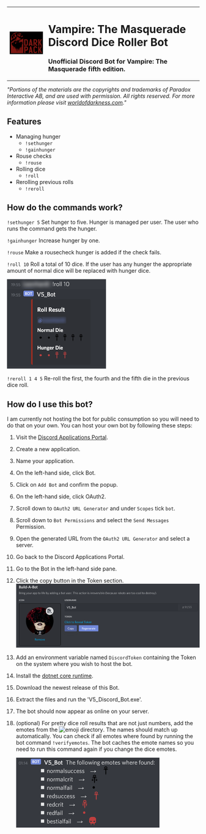 <table>
<tr>
<td width="20%">
    <img src="https://github.com/LariscusObscurus/V5_Discord_Bot/raw/master/Images/darkpack_black_logo.png">
</td>
<td>
<h1>Vampire: The Masquerade Discord Dice Roller Bot</h1>
<h3>Unofficial Discord Bot for Vampire: The Masquerade fifth edition.</h3>
</td>
</tr>
</table>

*"Portions of the materials are the copyrights and trademarks of Paradox Interactive AB, and are used with permission.
All rights reserved. For more information please visit [worldofdarkness.com](https://worldofdarkness.com/)."*

## Features
- Managing hunger
    - `!sethunger`
    - `!gainhunger`
- Rouse checks
    - `!rouse`
- Rolling dice
    - `!roll` 
- Rerolling previous rolls 
    - `!reroll`

## How do the commands work?

`!sethunger 5` Set hunger to five. Hunger is managed per user. The user who runs the command gets the hunger.

`!gainhunger` Increase hunger by one.

`!rouse` Make a rousecheck hunger is added if the check fails.

`!roll 10` Roll a total of 10 dice. If the user has any hunger the appropriate amount of normal dice will be replaced with hunger dice. 

![](https://github.com/LariscusObscurus/V5_Discord_Bot/raw/master/Images/roll.png)

`!reroll 1 4 5` Re-roll the first, the fourth and the fifth die in the previous dice roll.

## How do I use this bot?
I am currently not hosting the bot for public consumption so you will need to do that on your own.
You can host your own bot by following these steps:
1. Visit the [Discord Applications Portal](https://discordapp.com/developers/applications/).
2. Create a new application.
3. Name your application.
4. On the left-hand side, click Bot.
5. Click on `Add Bot` and confirm the popup.
6. On the left-hand side, click OAuth2.
7. Scroll down to `OAuth2 URL Generator` and under `Scopes` tick `bot`.
8. Scroll down to `Bot Permissions` and select the `Send Messages` Permission.
9. Open the generated URL from the `OAuth2 URL Generator` and select a server.
10. Go back to the Discord Applications Portal.
11. Go to the Bot in the left-hand side pane.
12. Click the copy button in the Token section. <img src="https://github.com/LariscusObscurus/V5_Discord_Bot/raw/master/Images/Token.png">
13. Add an environment variable named `DiscordToken` containing the Token on the system where you wish to host the bot.
14. Install the [dotnet core runtime](https://dotnet.microsoft.com/download).
15. Download the newest release of this Bot.
16. Extract the files and run the 'V5_Discord_Bot.exe'.
17. The bot should now appear as online on your server.
18. (optional) For pretty dice roll results that are not just numbers, add the emotes from the ![emoji directory](https://github.com/LariscusObscurus/V5_Discord_Bot/tree/master/Emojis). The names should match up automatically. You can check if all emotes where found by running the bot command `!verifyemotes`. 
    The bot caches the emote names so you need to run this command again if you change the dice emotes.
    
    ![](https://github.com/LariscusObscurus/V5_Discord_Bot/raw/master/Images/verify.png)

